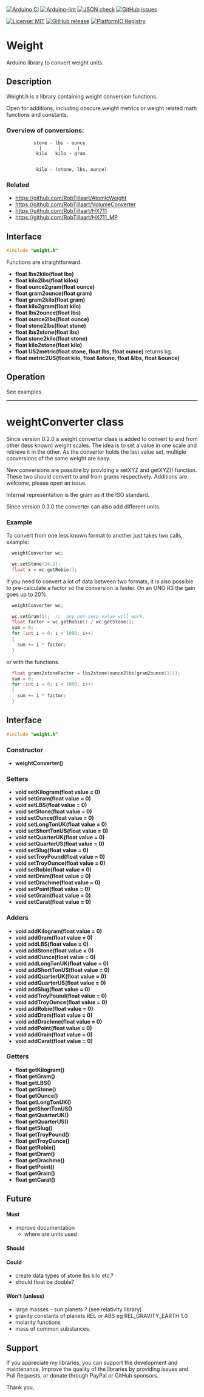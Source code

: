 
[![Arduino CI](https://github.com/RobTillaart/weight/workflows/Arduino%20CI/badge.svg)](https://github.com/marketplace/actions/arduino_ci)
[![Arduino-lint](https://github.com/RobTillaart/weight/actions/workflows/arduino-lint.yml/badge.svg)](https://github.com/RobTillaart/weight/actions/workflows/arduino-lint.yml)
[![JSON check](https://github.com/RobTillaart/weight/actions/workflows/jsoncheck.yml/badge.svg)](https://github.com/RobTillaart/weight/actions/workflows/jsoncheck.yml)
[![GitHub issues](https://img.shields.io/github/issues/RobTillaart/weight.svg)](https://github.com/RobTillaart/weight/issues)

[![License: MIT](https://img.shields.io/badge/license-MIT-green.svg)](https://github.com/RobTillaart/weight/blob/master/LICENSE)
[![GitHub release](https://img.shields.io/github/release/RobTillaart/weight.svg?maxAge=3600)](https://github.com/RobTillaart/weight/releases)
[![PlatformIO Registry](https://badges.registry.platformio.org/packages/robtillaart/library/weight.svg)](https://registry.platformio.org/libraries/robtillaart/weight)


# Weight

Arduino library to convert weight units.


## Description

Weight.h is a library containing weight conversion functions.

Open for additions, including obscure weight metrics or
weight related math functions and constants.


### Overview of conversions:

```
          stone - lbs - ounce
            |      |      |
           kilo   kilo - gram


           kilo - (stone, lbs, ounce)
```


### Related

- https://github.com/RobTillaart/AtomicWeight
- https://github.com/RobTillaart/VolumeConverter
- https://github.com/RobTillaart/HX711
- https://github.com/RobTillaart/HX711_MP


## Interface

```cpp
#include "weight.h"
```

Functions are straightforward.

- **float lbs2kilo(float lbs)**
- **float kilo2lbs(float kilos)**
- **float ounce2gram(float ounce)**
- **float gram2ounce(float gram)**
- **float gram2kilo(float gram)**
- **float kilo2gram(float kilo)**
- **float lbs2ounce(float lbs)**
- **float ounce2lbs(float ounce)**
- **float stone2lbs(float stone)**
- **float lbs2stone(float lbs)**
- **float stone2kilo(float stone)**
- **float kilo2stone(float kilo)**
- **float US2metric(float stone, float lbs, float ounce)** returns kg.
- **float metric2US(float kilo, float &stone, float &lbs, float &ounce)**


## Operation

See examples

----

# weightConverter class

Since version 0.2.0 a weight convertor class is added to convert to and from
other (less known) weight scales.
The idea is to set a value in one scale and retrieve it in the other.
As the converter holds the last value set, multiple conversions of the same 
weight are easy.

New conversions are possible by providing a setXYZ and getXYZ() function.
These two should convert to and from grams respectively.
Additions are welcome, please open an issue.

Internal representation is the gram as it the ISO standard.

Since version 0.3.0 the converter can also add different units.


### Example

To convert from one less known format to another just takes two calls, example:

```cpp
  weightConverter wc;

  wc.setStone(24.2);
  float x = wc.getRobie();
```

If you need to convert a lot of data between two formats, it is also possible to 
pre-calculate a factor so the conversion is faster.
On an UNO R3 the gain goes up to 20%.


```cpp
  weightConverter wc;

  wc.setGram(1);  //  any non zero value will work.
  float factor = wc.getRobie() / wc.getStone();
  sum = 0;
  for (int i = 0; i < 1000; i++)
  {
    sum += i * factor;
  }

```

or with the functions.

```cpp
  float grams2stoneFactor = lbs2stone(ounce2lbs(gram2ounce(1)));
  sum = 0;
  for (int i = 0; i < 1000; i++)
  {
    sum += i * factor;
  }
```


## Interface

```cpp
#include "weight.h"
```

### Constructor

- **weightConverter()**

### Setters

- **void setKilogram(float value = 0)** 
- **void setGram(float value = 0)** 
- **void setLBS(float value = 0)**
- **void setStone(float value = 0)**
- **void setOunce(float value = 0)**
- **void setLongTonUK(float value = 0)**
- **void setShortTonUS(float value = 0)**
- **void setQuarterUK(float value = 0)**
- **void setQuarterUS(float value = 0)**
- **void setSlug(float value = 0)**
- **void setTroyPound(float value = 0)**
- **void setTroyOunce(float value = 0)**
- **void setRobie(float value = 0)**
- **void setDram(float value = 0)**
- **void setDrachme(float value = 0)**
- **void setPoint(float value = 0)**
- **void setGrain(float value = 0)**
- **void setCarat(float value = 0)**

### Adders

- **void addKilogram(float value = 0)** 
- **void addGram(float value = 0)** 
- **void addLBS(float value = 0)**
- **void addStone(float value = 0)**
- **void addOunce(float value = 0)**
- **void addLongTonUK(float value = 0)**
- **void addShortTonUS(float value = 0)**
- **void addQuarterUK(float value = 0)**
- **void addQuarterUS(float value = 0)**
- **void addSlug(float value = 0)**
- **void addTroyPound(float value = 0)**
- **void addTroyOunce(float value = 0)**
- **void addRobie(float value = 0)**
- **void addDram(float value = 0)**
- **void addDrachme(float value = 0)**
- **void addPoint(float value = 0)**
- **void addGrain(float value = 0)**
- **void addCarat(float value = 0)**

### Getters

- **float getKilogram()**
- **float getGram()**
- **float getLBS()**
- **float getStone()**
- **float getOunce()**
- **float getLongTonUK()**
- **float getShortTonUS()**
- **float getQuarterUK()**
- **float getQuarterUS()**
- **float getSlug()**
- **float getTroyPound()**
- **float getTroyOunce()**
- **float getRobie()**
- **float getDram()**
- **float getDrachme()**
- **float getPoint()**
- **float getGrain()**
- **float getCarat()**


## Future

#### Must

- improve documentation
  - where are units used

#### Should


#### Could

- create data types of stone lbs kilo etc.?
- should float be double?

#### Won't (unless)

- large masses - sun planets ?   (see relativity library)
- gravity constants of planets REL or ABS eg REL_GRAVITY_EARTH 1.0
- molarity functions
- mass of common substances.


## Support

If you appreciate my libraries, you can support the development and maintenance.
Improve the quality of the libraries by providing issues and Pull Requests, or
donate through PayPal or GitHub sponsors.

Thank you,


